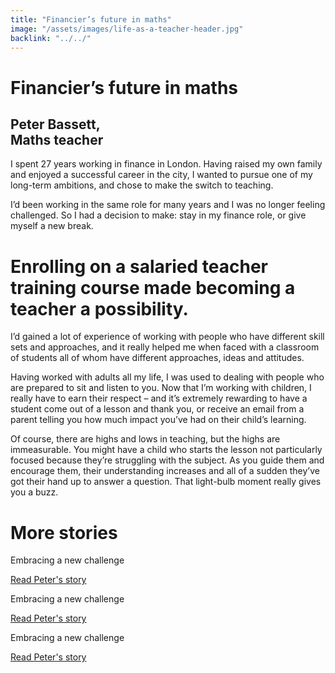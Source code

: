 ```yaml
---
title: "Financier’s future in maths"
image: "/assets/images/life-as-a-teacher-header.jpg"
backlink: "../../"
---
```


<div class="content-wrapper">
    <div class="content__right">
    </div>
    <div class="content__left">
        <div class="stories">
            <h1>Financier’s future in maths</h1>
            <div class="story-header">
                <div class="story-header__thumb" style="background-image:url('/assets/images/stories/stories-claire.jpg')"></div>
                <div class="story-header__label">
                    <h2>Peter Bassett, <br>Maths teacher</h2>
                </div>
            </div>
            <p class="prominent">
                I spent 27 years working in finance in London. Having raised my own family and enjoyed a successful career in the city, I wanted to pursue one of my long-term ambitions, and chose to make the switch to teaching.
            </p>
            <p>
            I’d been working in the same role for many years and I was no longer feeling challenged. So I had a decision to make: stay in my finance role, or give myself a new break.
            </p>
            <div>
                <div class="quote-block">
                    <span class="icon-quote"></span>
                    <h1>Enrolling on a salaried teacher training course made becoming a teacher a possibility.<span class="icon-quote quote-close"></span></h1>
                </div>
               <p>
                  I’d gained a lot of experience of working with people who have different skill sets and approaches, and it really helped me when faced with a classroom of students all of whom have different approaches, ideas and attitudes.
                </p>
            </div>
            <p>
              Having worked with adults all my life, I was used to dealing with people who are prepared to sit and listen to you. Now that I’m working with children, I really have to earn their respect – and it’s extremely rewarding to have a student come out of a lesson and thank you, or receive an email from a parent telling you how much impact you’ve had on their child’s learning.
            </p>
            <p>
             Of course, there are highs and lows in teaching, but the highs are immeasurable. You might have a child who starts the lesson not particularly focused because they’re struggling with the subject. As you guide them and encourage them, their understanding increases and all of a sudden they’ve got their hand up to answer a question. That light-bulb moment really gives you a buzz.
            </p>
        </div>
    </div>
</div>

<div class="more-stories">
    <h1 class="more-stories_header strapline">More stories </h1>
    <div class="more-stories__thumbs">
        <div class="more-stories__thumbs__thumb">
            <a href="/life-as-a-teacher/my-story-into-teaching/career-changers/karens-story">
                <div class="more-stories__thumbs__thumb__img" style="background-image:url('/assets/images/stories-karen.png')"></div>
            </a>
            <div class="more-stories__thumbs__thumb__content">
                <p>Embracing a new challenge</p>
                <a class="git-link" href="#">Read Peter's story  <i class="fas fa-chevron-right"></i></a>
            </div>
        </div>
        <div class="more-stories__thumbs__thumb">
            <a href="/life-as-a-teacher/my-story-into-teaching/career-changers/karens-story">
                <div class="more-stories__thumbs__thumb__img" style="background-image:url('/assets/images/stories-karen.png')"></div>
            </a>
            <div class="more-stories__thumbs__thumb__content">
                <p>Embracing a new challenge</p>
                <a class="git-link" href="#">Read Peter's story  <i class="fas fa-chevron-right"></i></a>
            </div>
        </div>
        <div class="more-stories__thumbs__thumb">
            <a href="/life-as-a-teacher/my-story-into-teaching/career-changers/karens-story">
                <div class="more-stories__thumbs__thumb__img" style="background-image:url('/assets/images/stories-karen.png')"></div>
            </a>
            <div class="more-stories__thumbs__thumb__content">
                <p>Embracing a new challenge</p>
                <a class="git-link" href="/life-as-a-teacher/my-story-into-teaching/career-changers/karens-story">Read Peter's story <i class="fas fa-chevron-right"></i></a>
            </div>
        </div>
    </div>
</div>
